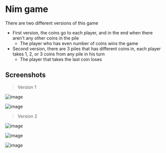 # Nim game
 There are two different versions of this game
 * First version, the coins go to each player, and in the end when there aren't any other coins in the pile
   * The player who has even number of coins wins the game
 * Second version, there are 3 piles that has different coins in, each player takes 1, 2, or 3 coins from any pile in his turn
   * The player that takes the last coin loses
   
## Screenshots
> Version 1

![image](https://user-images.githubusercontent.com/101745968/207381546-14eba13a-e242-4686-83ab-dfd208ee00ce.png)

![image](https://user-images.githubusercontent.com/101745968/207381590-9395cc87-239f-436e-bc71-de6dbe38358a.png)


> Version 2

![image](https://user-images.githubusercontent.com/101745968/207382017-938dd80a-2885-457c-b155-76cc2eca7bee.png)

![image](https://user-images.githubusercontent.com/101745968/207382063-3d33a029-6b9b-4764-9c69-736558a49b5e.png)

![image](https://user-images.githubusercontent.com/101745968/207382118-b6f8ee99-86c9-4621-99b9-34969455f694.png)

